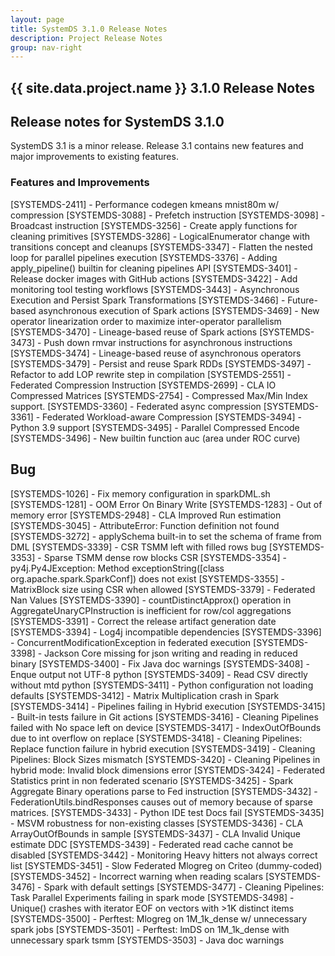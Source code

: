 ```yaml
---
layout: page
title: SystemDS 3.1.0 Release Notes
description: Project Release Notes
group: nav-right
---
```

<!--
{% comment %}
Licensed to the Apache Software Foundation (ASF) under one or more
contributor license agreements.  See the NOTICE file distributed with
this work for additional information regarding copyright ownership.
The ASF licenses this file to you under the Apache License, Version 2.0
(the "License"); you may not use this file except in compliance with
the License.  You may obtain a copy of the License at

http://www.apache.org/licenses/LICENSE-2.0

Unless required by applicable law or agreed to in writing, software
distributed under the License is distributed on an "AS IS" BASIS,
WITHOUT WARRANTIES OR CONDITIONS OF ANY KIND, either express or implied.
See the License for the specific language governing permissions and
limitations under the License.
{% endcomment %}
-->

<section class="full-stripe full-stripe--subpage-header clear-header">
  <div class="ml-container ml-container--horizontally-center">
    <div class="col col-12 content-group content-group--center-content content-group--center-align">
      <h1>{{ site.data.project.name }} 3.1.0 Release Notes</h1>
    </div>
  </div>
</section>

<section class="full-stripe full-stripe--alternate">
  <div class="ml-container">
    <div class="col col-12 content-group content-group--medium-bottom-margin" markdown="1">

## Release notes for SystemDS 3.1.0

SystemDS 3.1 is a minor release. Release 3.1 contains new features and major improvements to existing features.

### Features and Improvements

[SYSTEMDS-2411] - Performance codegen kmeans mnist80m w/ compression
[SYSTEMDS-3088] - Prefetch instruction
[SYSTEMDS-3098] - Broadcast instruction
[SYSTEMDS-3256] - Create apply functions for cleaning primitives
[SYSTEMDS-3286] - LogicalEnumerator change with transitions concept and cleanups
[SYSTEMDS-3347] - Flatten the nested loop for parallel pipelines execution
[SYSTEMDS-3376] - Adding apply_pipeline() builtin for cleaning pipelines API
[SYSTEMDS-3401] - Release docker images with GitHub actions
[SYSTEMDS-3422] - Add monitoring tool testing workflows
[SYSTEMDS-3443] - Asynchronous Execution and Persist Spark Transformations
[SYSTEMDS-3466] - Future-based asynchronous execution of Spark actions
[SYSTEMDS-3469] - New operator linearization order to maximize inter-operator parallelism
[SYSTEMDS-3470] - Lineage-based reuse of Spark actions
[SYSTEMDS-3473] - Push down rmvar instructions for asynchronous instructions
[SYSTEMDS-3474] - Lineage-based reuse of asynchronous operators
[SYSTEMDS-3479] - Persist and reuse Spark RDDs
[SYSTEMDS-3497] - Refactor to add LOP rewrite step in compilation
[SYSTEMDS-2551] - Federated Compression Instruction
[SYSTEMDS-2699] - CLA IO Compressed Matrices
[SYSTEMDS-2754] - Compressed Max/Min Index support.
[SYSTEMDS-3360] - Federated async compression
[SYSTEMDS-3361] - Federated Workload-aware Compression
[SYSTEMDS-3494] - Python 3.9 support
[SYSTEMDS-3495] - Parallel Compressed Encode
[SYSTEMDS-3496] - New builtin function auc (area under ROC curve)

## Bug

[SYSTEMDS-1026] - Fix memory configuration in sparkDML.sh
[SYSTEMDS-1281] - OOM Error On Binary Write
[SYSTEMDS-1283] - Out of memory error
[SYSTEMDS-2948] - CLA Improved Run estimation
[SYSTEMDS-3045] - AttributeError: Function definition not found
[SYSTEMDS-3272] - applySchema built-in to set the schema of frame from DML
[SYSTEMDS-3339] - CSR TSMM left with filled rows bug
[SYSTEMDS-3353] - Sparse TSMM dense row blocks CSR
[SYSTEMDS-3354] - py4j.Py4JException: Method exceptionString([class org.apache.spark.SparkConf]) does not exist
[SYSTEMDS-3355] - MatrixBlock size using CSR when allowed
[SYSTEMDS-3379] - Federated Nan Values
[SYSTEMDS-3390] - countDistinctApprox() operation in AggregateUnaryCPInstruction is inefficient for row/col aggregations
[SYSTEMDS-3391] - Correct the release artifact generation date
[SYSTEMDS-3394] - Log4j incompatible dependencies
[SYSTEMDS-3396] - ConcurrentModificationException in federated execution
[SYSTEMDS-3398] - Jackson Core missing for json writing and reading in reduced binary
[SYSTEMDS-3400] - Fix Java doc warnings
[SYSTEMDS-3408] - Enque output not UTF-8 python
[SYSTEMDS-3409] - Read CSV directly without mtd python
[SYSTEMDS-3411] - Python configuration not loading defaults
[SYSTEMDS-3412] - Matrix Multiplication crash in Spark
[SYSTEMDS-3414] - Pipelines failing in Hybrid execution
[SYSTEMDS-3415] - Built-in tests failure in Git actions
[SYSTEMDS-3416] - Cleaning Pipelines failed with No space left on device
[SYSTEMDS-3417] - IndexOutOfBounds due to int overflow on replace
[SYSTEMDS-3418] - Cleaning Pipelines: Replace function failure in hybrid execution
[SYSTEMDS-3419] - Cleaning Pipelines: Block Sizes mismatch
[SYSTEMDS-3420] - Cleaning Pipelines in hybrid mode: Invalid block dimensions error
[SYSTEMDS-3424] - Federated Statistics print in non federated scenario
[SYSTEMDS-3425] - Spark Aggregate Binary operations parse to Fed instruction
[SYSTEMDS-3432] - FederationUtils.bindResponses causes out of memory because of sparse matrices.
[SYSTEMDS-3433] - Python IDE test Docs fail
[SYSTEMDS-3435] - MSVM robustness for non-existing classes
[SYSTEMDS-3436] - CLA ArrayOutOfBounds in sample
[SYSTEMDS-3437] - CLA Invalid Unique estimate DDC
[SYSTEMDS-3439] - Federated read cache cannot be disabled
[SYSTEMDS-3442] - Monitoring Heavy hitters not always correct list
[SYSTEMDS-3451] - Slow Federated Mlogreg on Criteo (dummy-coded)
[SYSTEMDS-3452] - Incorrect warning when reading scalars
[SYSTEMDS-3476] - Spark with default settings
[SYSTEMDS-3477] - Cleaning Pipelines: Task Parallel Experiments failing in spark mode
[SYSTEMDS-3498] - Unique() crashes with iterator EOF on vectors with >1K distinct items
[SYSTEMDS-3500] - Perftest: Mlogreg on 1M_1k_dense w/ unnecessary spark jobs
[SYSTEMDS-3501] - Perftest: lmDS on 1M_1k_dense with unnecessary spark tsmm
[SYSTEMDS-3503] - Java doc warnings
